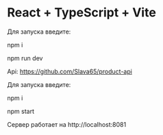 # React + TypeScript + Vite

Для запуска введите:

npm i

npm run dev

Api:
https://github.com/Slava65/product-api

Для запуска введите:

npm i

npm start

Сервер работает на http://localhost:8081

